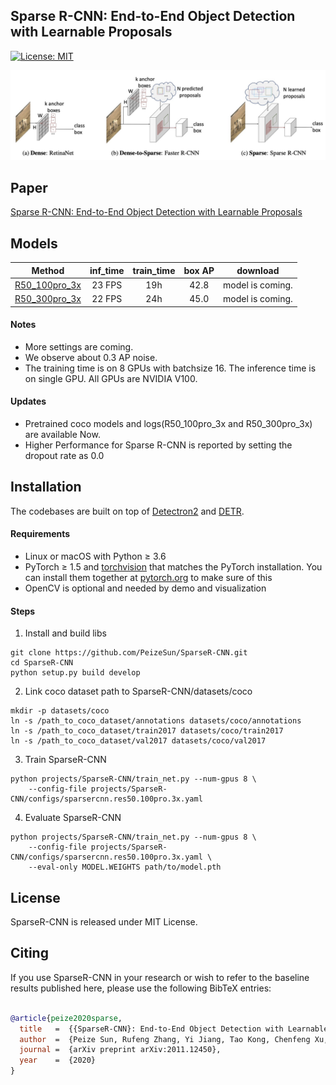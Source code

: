 ## Sparse R-CNN: End-to-End Object Detection with Learnable Proposals

[![License: MIT](https://img.shields.io/badge/License-MIT-yellow.svg)](https://opensource.org/licenses/MIT)

![](readme/fig.jpeg)

## Paper
[Sparse R-CNN: End-to-End Object Detection with Learnable Proposals](https://arxiv.org/abs/2011.12450)

## Models
Method | inf_time | train_time | box AP | download
--- |:---:|:---:|:---:|:---:
[R50_100pro_3x](projects/SparseR-CNN/configs/sparsercnn.res50.100pro.3x.yaml) | 23 FPS | 19h  | 42.8 | model is coming.
[R50_300pro_3x](projects/SparseR-CNN/configs/sparsercnn.res50.300pro.3x.yaml) | 22 FPS | 24h  | 45.0 | model is coming.

#### Notes
- More settings are coming.
- We observe about 0.3 AP noise.
- The training time is on 8 GPUs with batchsize 16. The inference time is on single GPU. All GPUs are NVIDIA V100.

#### Updates
- Pretrained coco models and logs(R50_100pro_3x and R50_300pro_3x) are available Now.
- Higher Performance for Sparse R-CNN is reported by setting the dropout rate as 0.0


## Installation
The codebases are built on top of [Detectron2](https://github.com/facebookresearch/detectron2) and [DETR](https://github.com/facebookresearch/detr).

#### Requirements
- Linux or macOS with Python ≥ 3.6
- PyTorch ≥ 1.5 and [torchvision](https://github.com/pytorch/vision/) that matches the PyTorch installation.
  You can install them together at [pytorch.org](https://pytorch.org) to make sure of this
- OpenCV is optional and needed by demo and visualization

#### Steps
1. Install and build libs
```
git clone https://github.com/PeizeSun/SparseR-CNN.git
cd SparseR-CNN
python setup.py build develop
```

2. Link coco dataset path to SparseR-CNN/datasets/coco
```
mkdir -p datasets/coco
ln -s /path_to_coco_dataset/annotations datasets/coco/annotations
ln -s /path_to_coco_dataset/train2017 datasets/coco/train2017
ln -s /path_to_coco_dataset/val2017 datasets/coco/val2017
```

3. Train SparseR-CNN
```
python projects/SparseR-CNN/train_net.py --num-gpus 8 \
    --config-file projects/SparseR-CNN/configs/sparsercnn.res50.100pro.3x.yaml
```

4. Evaluate SparseR-CNN
```
python projects/SparseR-CNN/train_net.py --num-gpus 8 \
    --config-file projects/SparseR-CNN/configs/sparsercnn.res50.100pro.3x.yaml \
    --eval-only MODEL.WEIGHTS path/to/model.pth
```

## License

SparseR-CNN is released under MIT License.


## Citing

If you use SparseR-CNN in your research or wish to refer to the baseline results published here, please use the following BibTeX entries:

```BibTeX

@article{peize2020sparse,
  title   =  {{SparseR-CNN}: End-to-End Object Detection with Learnable Proposals},
  author  =  {Peize Sun, Rufeng Zhang, Yi Jiang, Tao Kong, Chenfeng Xu, Wei Zhan, Masayoshi Tomizuka, Lei Li, Zehuan Yuan, Changhu Wang, Ping Luo},
  journal =  {arXiv preprint arXiv:2011.12450},
  year    =  {2020}
}

```
